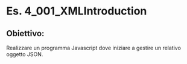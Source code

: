 # Es. 4_001_XMLIntroduction
## Obiettivo:
Realizzare un programma Javascript dove iniziare a gestire un relativo oggetto JSON.
